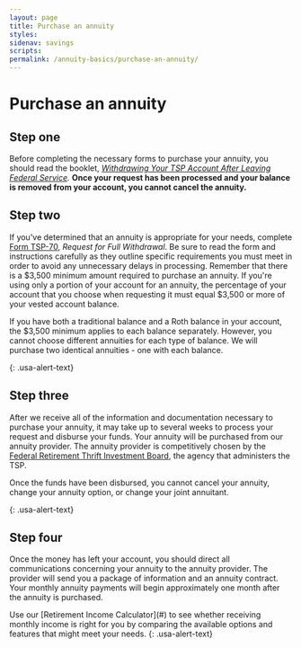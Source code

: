 ```yaml
---
layout: page
title: Purchase an annuity
styles:
sidenav: savings
scripts:
permalink: /annuity-basics/purchase-an-annuity/
---
```


# Purchase an annuity

## Step one

Before completing the necessary forms to purchase your annuity, you should read the booklet, *[Withdrawing Your TSP Account After Leaving Federal Service](https://www.tsp.gov/PDF/formspubs/tspbk02.pdf).* **Once your request has been processed and your balance is removed from your account, you cannot cancel the annuity.**

## Step two

If you've determined that an annuity is appropriate for your needs, complete [Form TSP-70](#), _Request for Full Withdrawal_. Be sure to read the form and instructions carefully as they outline specific requirements you must meet in order to avoid any unnecessary delays in processing. Remember that there is a $3,500 minimum amount required to purchase an annuity. If you're using only a portion of your account for an annuity, the percentage of your account that you choose when requesting it must equal $3,500 or more of your vested account balance.

<div class="usa-alert usa-alert-info">
<div class="usa-alert-body" markdown="1">
If you have both a traditional balance and a Roth balance in your account, the $3,500 minimum applies to each balance separately. However, you cannot choose different annuities for each type of balance. We will purchase two identical annuities - one with each balance.

{: .usa-alert-text}
</div>
</div>

## Step three
After we receive all of the information and documentation necessary to purchase your annuity, it may take up to several weeks to process your request and disburse your funds.
Your annuity will be purchased from our annuity provider. The annuity provider is competitively chosen by the [Federal Retirement Thrift Investment Board](frtib.gov), the agency that administers the TSP.

<div class="usa-alert usa-alert-info">
<div class="usa-alert-body" markdown="1">
Once the funds have been disbursed, you cannot cancel your annuity, change your annuity option, or change your joint annuitant.

{: .usa-alert-text}
</div>
</div>

## Step four

Once the money has left your account, you should direct all communications concerning your annuity to the annuity provider. The provider will send you a package of information and an annuity contract. Your monthly annuity payments will begin approximately one month after the annuity is purchased.

<div class="usa-alert usa-alert-info">
<div class="usa-alert-body" markdown="1">
Use our [Retirement Income Calculator](#) to see whether receiving monthly income is right for you by comparing the available options and features that might meet your needs.
{: .usa-alert-text}
</div>
</div>
